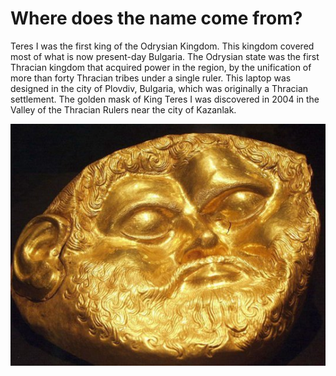 # Where does the name come from?

Teres I was the first king of the Odrysian Kingdom.
This kingdom covered most of what is now present-day Bulgaria.
The Odrysian state was the first Thracian kingdom that acquired power in the region, by the unification of more than forty Thracian tribes under a single ruler.
This laptop was designed in the city of Plovdiv, Bulgaria, which was originally a Thracian settlement.
The golden mask of King Teres I was discovered in 2004 in the Valley of the Thracian Rulers near the city of Kazanlak.

![King Teres I](../images/misc/maskata_teres.jpg "King Teres I")
